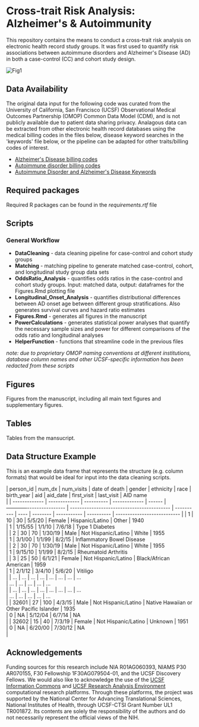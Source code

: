 # Cross-trait Risk Analysis: Alzheimer's & Autoimmunity
This repository contains the means to conduct a cross-trait risk analysis on electronic health record study groups. It was first used to quantify risk associations between autoimmune disorders and Alzheimer's Disease (AD) in both a case-control (CC) and cohort study design.


![Fig1](https://github.com/gramey02/AD_AID_Project/assets/94878687/a1fbe3e5-3c48-4d1a-8897-1596c69854b6)


## Data Availability
The original data input for the following code was curated from the 
University of California, San Francisco (UCSF) Observational Medical 
Outcomes Partnership (OMOP) Common Data Model (CDM), and is not publicly 
available due to patient data sharing privacy. Analagous data can be 
extracted from other electronic health record databases using the medical 
billing codes in the files below, disease keyword searches in the 
'keywords' file below, or 
the pipeline can be adapted for other traits/billing codes of interest.

* [Alzheimer's Disease billing codes](https://docs.google.com/spreadsheets/d/1bzQN4iUvpV92Ke8re1JsipjxPmY9MTlKL0ZoBdUmBPg/edit#gid=0)
* [Autoimmune disorder billing codes](https://docs.google.com/spreadsheets/d/1d-O7TLsyBrxEE4MqsEuf6322mG9UcLf68ndhuOm6mu4/edit#gid=0)
* [Autoimmune Disorder and Alzheimer's Disease
Keywords](https://docs.google.com/spreadsheets/d/1ImZNCqbBNpE3UKrMWOxgX_v3An8_SYkZOIEB8gsSo5Y/edit?usp=sharing)

## Required packages
Required R packages can be found in the _requirements.rtf_ file

## Scripts
### General Workflow

* __DataCleaning__ - data cleaning pipeline for case-control and cohort study groups
* __Matching__ - matching pipeline to generate matched case-control, cohort, and longitudinal study group data sets
* __OddsRatio_Analysis__ - quantifies odds ratios in the case-control and cohort study groups. Input: matched data, output: dataframes for the Figures.Rmd plotting file
* __Longitudinal_Onset_Analysis__ - quantifies distributional differences between AD onset age between different group stratifications. Also generates survival curves and hazard ratio estimates
* __Figures.Rmd__ - generates all figures in the manuscript
* __PowerCalculations__ - generates statistical power analyses that quantify the necessary sample sizes and power for different comparisons of the odds ratio and longitudinal analyses
* __HelperFunction__ - functions that streamline code in the previous files

_note: due to proprietary OMOP naming conventions at different institutions, database column names and other UCSF-specific information has been redacted from these scripts_

## Figures
Figures from the manuscript, including all main text figures and 
supplementary figures.

## Tables
Tables from the mansucript.

## Data Structure Example
This is an example data frame that represents the structure (e.g. column 
formats) that would be ideal for input into the data cleaning scripts.

| person_id     | num_dx        | num_visits | date of death | gender | 
ethnicity             | race                                       | 
birth_year | aid  | aid_date | first_visit | last_visit | AID name                    
|
| ------------- | ------------- | ---------- | ------------- | ------ |  
————---------------- | ------------------------------------------ | 
---------- | ---- | -------- | ----------- | ---------- | 
--------------------------- |
| 1             | 10            | 30         | 5/5/20        | Female | 
Hispanic/Latino       | Other                                      | 1940       
| 1    | 1/15/55  | 1/1/10      | 7/6/18     | Type 1 Diabetes             
|
| 2             | 30            | 70         | 1/30/19       | Male   | 
Not Hispanic/Latino   | White                                      | 1955       
| 1    | 3/1/00   | 1/1/99      | 8/2/15     | Inflammatory Bowel Disease  
|
| 2             | 30            | 70         | 1/30/19       | Male   | 
Not Hispanic/Latino   | White                                      | 1955       
| 1    | 9/15/10  | 1/1/99      | 8/2/15     | Rheumatoid Arthritis        
|
| 3             | 25            | 50         | 6/1/21        | Female | 
Not Hispanic/Latino   | Black/African American                     | 1959       
| 1    | 2/1/12   | 3/4/10      | 5/6/20     | Vitiligo                    
|
| ...           | ...           | ...        | ...           | ...    | 
...                   | ...                                        | ...        
| ...  | ...      | ...         | ...        | ...                         
|
| ...           | ...           | ...        | ...           | ...    | 
...                   | ...                                        | ...        
| ...  | ...      | ...         | ...        | ...                         
|
| 32601         | 27            | 100        | 4/3/15        | Male   | 
Not Hispanic/Latino   | Native Hawaiian or Other Pacific Islander  | 1935       
| 0    | NA       | 5/12/04     | 6/7/14     | NA                          
|
| 32602         | 15            | 40         | 7/3/19        | Female | 
Not Hispanic/Latino   | Unknown                                    | 1951       
| 0    | NA       | 6/20/00     | 7/30/12    | NA                          
|

## Acknowledgements
Funding sources for this research include NIA R01AG060393, NIAMS P30 AR070155, F30 Fellowship 1F30AG079504-01, and the UCSF Discovery Fellows. We would also like to acknowledge the use of the [UCSF Information Commons](https://informationcommons.ucsf.edu/) and [UCSF Research Analysis Environment](https://it.ucsf.edu/service/rae) computational research platforms. Through these platforms, the project was supported by the National Center for Advancing Translational Sciences, National Institutes of Health, through UCSF-CTSI Grant Number UL1 TR001872. Its contents are solely the responsibility of the authors and do not necessarily represent the official views of the NIH.
